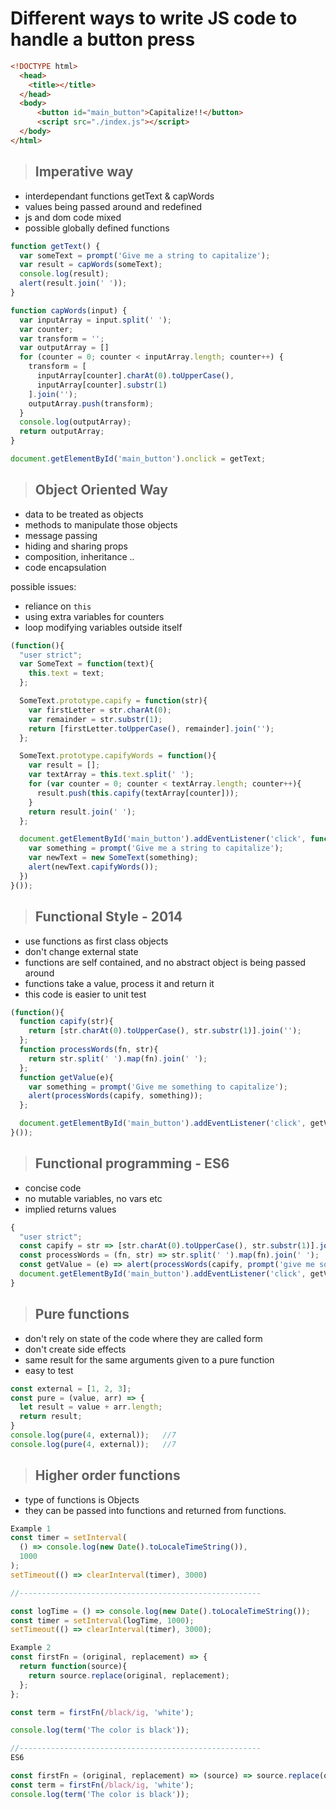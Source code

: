 # Different ways to write JS code to handle a button press
```html
<!DOCTYPE html>
  <head>
    <title></title>
  </head>
  <body>
      <button id="main_button">Capitalize!!</button>
      <script src="./index.js"></script>
  </body>
</html>
```
> ## Imperative way
* interdependant functions getText & capWords
* values being passed around and redefined
* js and dom code mixed
* possible globally defined functions
```javascript
function getText() {
  var someText = prompt('Give me a string to capitalize');
  var result = capWords(someText);
  console.log(result);
  alert(result.join(' '));
}

function capWords(input) {
  var inputArray = input.split(' ');
  var counter;
  var transform = '';
  var outputArray = []
  for (counter = 0; counter < inputArray.length; counter++) {
    transform = [
      inputArray[counter].charAt(0).toUpperCase(),
      inputArray[counter].substr(1)
    ].join('');
    outputArray.push(transform);
  }
  console.log(outputArray);
  return outputArray;
}

document.getElementById('main_button').onclick = getText;
```


> ## Object Oriented Way
* data to be treated as objects
* methods to manipulate those objects
* message passing
* hiding and sharing props
* composition, inheritance ..
* code encapsulation

possible issues:
  - reliance on `this`
  - using extra variables for counters
  - loop modifying variables outside itself
```javascript
(function(){
  "user strict";
  var SomeText = function(text){
    this.text = text;
  };

  SomeText.prototype.capify = function(str){
    var firstLetter = str.charAt(0);
    var remainder = str.substr(1);
    return [firstLetter.toUpperCase(), remainder].join('');
  };

  SomeText.prototype.capifyWords = function(){
    var result = [];
    var textArray = this.text.split(' ');
    for (var counter = 0; counter < textArray.length; counter++){
      result.push(this.capify(textArray[counter]));
    }
    return result.join(' ');
  };

  document.getElementById('main_button').addEventListener('click', function(e){
    var something = prompt('Give me a string to capitalize');
    var newText = new SomeText(something);
    alert(newText.capifyWords());
  })
}());
```

> ## Functional Style - 2014
* use functions as first class objects
* don't change external state
* functions are self contained, and no abstract object is being passed around
* functions take a value, process it and return it
* this code is easier to unit test
```javascript
(function(){
  function capify(str){
    return [str.charAt(0).toUpperCase(), str.substr(1)].join('');
  };
  function processWords(fn, str){
    return str.split(' ').map(fn).join(' ');
  };
  function getValue(e){
    var something = prompt('Give me something to capitalize');
    alert(processWords(capify, something));
  };

  document.getElementById('main_button').addEventListener('click', getValue);
}());
```

> ## Functional programming - ES6
* concise code
* no mutable variables, no vars etc
* implied returns values
```javascript
{
  "user strict";
  const capify = str => [str.charAt(0).toUpperCase(), str.substr(1)].join('');
  const processWords = (fn, str) => str.split(' ').map(fn).join(' ');
  const getValue = (e) => alert(processWords(capify, prompt('give me something to capitalize')))
  document.getElementById('main_button').addEventListener('click', getValue);
}
```

> ## Pure functions
* don't rely on state of the code where they are called form
* don't create side effects
* same result for the same arguments given to a pure function
* easy to test
```javascript
const external = [1, 2, 3];
const pure = (value, arr) => {
  let result = value + arr.length;
  return result;
}
console.log(pure(4, external));   //7
console.log(pure(4, external));   //7
```

> ## Higher order functions
* type of functions is Objects
* they can be passed into functions and returned from functions.
```javascript
Example 1
const timer = setInterval(
  () => console.log(new Date().toLocaleTimeString()),
  1000
);
setTimeout(() => clearInterval(timer), 3000)

//------------------------------------------------------

const logTime = () => console.log(new Date().toLocaleTimeString());
const timer = setInterval(logTime, 1000);
setTimeout(() => clearInterval(timer), 3000);
```

```javascript
Example 2
const firstFn = (original, replacement) => {
  return function(source){
    return source.replace(original, replacement);
  };
};

const term = firstFn(/black/ig, 'white');

console.log(term('The color is black'));

//------------------------------------------------------
ES6 

const firstFn = (original, replacement) => (source) => source.replace(original, replacement);
const term = firstFn(/black/ig, 'white');
console.log(term('The color is black'));
```